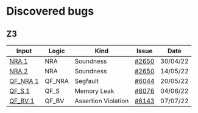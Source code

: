 # Discovered bugs
## Z3
| Input                        | Logic  | Kind                | Issue                                                                       | Date     |
|------------------------------|--------|---------------------|-----------------------------------------------------------------------------|----------|
| [NRA 1](z3/nra-1.smt2)       | NRA    | Soundness           | [#2650](https://github.com/Z3Prover/z3/issues/2650#issuecomment-1113448263) | 30/04/22 |
| [NRA 2](z3/nra-2.smt2)       | NRA    | Soundness           | [#2650](https://github.com/Z3Prover/z3/issues/2650#issuecomment-1126688235) | 14/05/22 |
| [QF_NRA 1](z3/qf_nra-1.smt2) | QF_NRA | Segfault            | [#6044](https://github.com/Z3Prover/z3/issues/6044)                         | 20/05/22 |
| [QF_S 1](z3/qf_s-1.smt2)     | QF_S   | Memory Leak         | [#6076](https://github.com/Z3Prover/z3/issues/6076)                         | 04/06/22 |
| [QF_BV 1](z3/qf_bv-1.smt2)   | QF_BV  | Assertion Violation | [#6143](https://github.com/Z3Prover/z3/issues/6143)                         | 07/07/22 |

